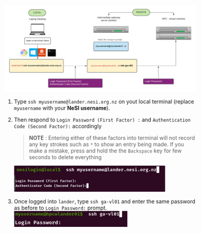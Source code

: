 <p align="center"><img  src="../img/LocalToLanderToRemote.png" alt="drawing" width="1100"/></p>

1. Type `ssh myusername@lander.nesi.org.nz` on yout local terminal (replace `myusername` with your **NeSI username**). 

2. Then respond to `Login Password (First Factor) :` and `Authentication Code (Second Factor):` accordingly 

   >**NOTE** : Entering either of these factors into terminal will not record any key strokes such as `*` to show an entry being made.  If you make a mistake, press and hold the the `Backspace` key  for few seconds to delete everything<br>

   <img src="../img/fromlocaltolander.png" alt="drawing" width="400"/>

3. Once logged into `lander`, type `ssh ga-vl01` and enter the same password as before to `Login Password:` prompt.<br><img src="../img/fromlandertoga-vl01.png" alt="drawing" width="300"/>
